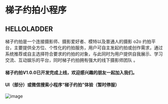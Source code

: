 # 梯子约拍小程序
## HELLOLADDER
梯子约拍是一个连接摄影师、摄影爱好者、模特以及普通人的摄影 o2o 约拍平台，主要提供全方位、个性化的约拍服务，用户可自主发起约拍或创作需求，通过系统推荐或自主选择符合要求的约拍的对象，与此同时为用户提供自我展示、学习交流、互动娱乐的平台，同时梯子约拍拥有强大的线下摄影师团队
。
#### 梯子约拍V1.0.0已开发完成上线，欢迎感兴趣的朋友一起加入我们。

#### UI（部分）或微信搜索小程序“梯子约拍”体验（暂时停服）
![image](https://github.com/unidbaas/ladder/blob/main/ui/1%20%E5%BC%95%E5%AF%BC%E9%A1%B5.png)

